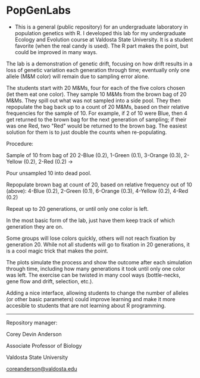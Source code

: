 # PopGenLabs

* This is a general (public repository) for an undergraduate laboratory in population genetics with R. I developed this lab for my undergraduate Ecology and Evolution course at Valdosta State University. It is a student favorite (when the real candy is used). The R part makes the point, but could be improved in many ways.

The lab is a demonstration of genetic drift, focusing on how drift results in a loss of genetic variation each generation through time; eventually only one allele (M&M color) will remain due to sampling error alone.

The students start with 20 M&Ms, four for each of the five colors chosen (let them eat one color). They sample 10 M&Ms from the brown bag of 20 M&Ms. They spill out what was not sampled into a side pool. They then repopulate the bag back up to a count of 20 M&Ms, based on their relative frequencies for the sample of 10. For example, if 2 of 10 were Blue, then 4 get returned to the brown bag for the next generation of sampling; if their was one Red, two "Red" would be returned to the brown bag. The easiest solution for them is to just double the counts when re-populating.

Procedure:

Sample of 10 from bag of 20
2-Blue (0.2), 1-Green (0.1), 3-Orange (0.3), 2-Yellow (0.2), 2-Red (0.2) ->

Pour unsampled 10 into dead pool.

Repopulate brown bag at count of 20, based on relative frequency out of 10 (above):
 4-Blue (0.2), 2-Green (0.1), 6-Orange (0.3), 4-Yellow (0.2), 4-Red (0.2)

Repeat up to 20 generations, or until only one color is left.

In the most basic form of the lab, just have them keep track of which generation they are on.

Some groups will lose colors quickly, others will not reach fixation by generation 20. While not all students will go to fixation in 20 generations, it is a cool magic trick that makes the point.

The plots simulate the process and show the outcome after each simulation through time, including how many generations it took until only one color was left. The exercise can be twisted in many cool ways (bottle-necks, gene flow and drift, selection, etc.).

Adding a nice interface, allowing students to change the number of alleles (or other basic parameters) could improve learning and make it more accesible to students that are not learning about R programming.

---
Repository manager:

Corey Devin Anderson

Associate Professor of Biology

Valdosta State University

coreanderson@valdosta.edu
